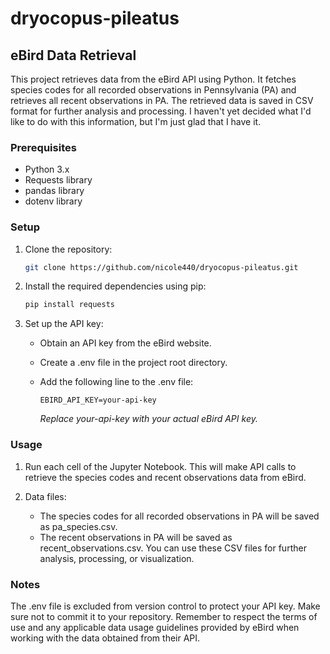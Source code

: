 # dryocopus-pileatus
## eBird Data Retrieval

This project retrieves data from the eBird API using Python. It fetches species codes for all recorded observations in Pennsylvania (PA) and retrieves all recent observations in PA. The retrieved data is saved in CSV format for further analysis and processing. I haven't yet decided what I'd like to do with this information, but I'm just glad that I have it.

### Prerequisites

- Python 3.x
- Requests library
- pandas library
- dotenv library

### Setup

1. Clone the repository:

   ```bash
   git clone https://github.com/nicole440/dryocopus-pileatus.git
   ```

2. Install the required dependencies using pip:

    ```bash
    pip install requests
    ```

3. Set up the API key:

    - Obtain an API key from the eBird website.
    - Create a .env file in the project root directory.
    - Add the following line to the .env file:

        ```
        EBIRD_API_KEY=your-api-key
        ```
        *Replace your-api-key with your actual eBird API key.*

### Usage
1. Run each cell of the Jupyter Notebook. This will make API calls to retrieve the species codes and recent observations data from eBird.

2. Data files:

    - The species codes for all recorded observations in PA will be saved as pa_species.csv.
    - The recent observations in PA will be saved as recent_observations.csv. You can use these CSV files for further analysis, processing, or visualization.


### Notes
The .env file is excluded from version control to protect your API key. Make sure not to commit it to your repository.
Remember to respect the terms of use and any applicable data usage guidelines provided by eBird when working with the data obtained from their API.